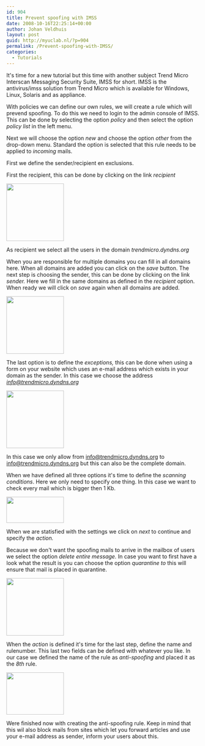```yaml
---
id: 904
title: Prevent spoofing with IMSS
date: 2008-10-16T22:25:14+00:00
author: Johan Veldhuis
layout: post
guid: http://myuclab.nl/?p=904
permalink: /Prevent-spoofing-with-IMSS/
categories:
  - Tutorials
---
```

It's time for a new tutorial but this time with another subject Trend Micro Interscan Messaging Security Suite, IMSS for short. IMSS is the antivirus/imss solution from Trend Micro which is available for Windows, Linux, Solaris and as appliance.</p>
<p>With policies we can define our own rules, we will create a rule which will prevend spoofing. To do this we need to login to the admin console of IMSS. This can be done by selecting the option <em>policy </em>and then select the option <em>policy list </em>in the left menu.</p>
<p>Next we will choose the option <em>new </em>and choose the option <em>other </em>from the drop-down menu. Standard the option is selected that this rule needs to be applied to <em>incoming </em>mails.</p>
<p>First we define the sender/recipient en exclusions.</p>
<p>First the recipient, this can be done by clicking on the link <em>recipient</em></p>
<p><a href="https://myuclab.nl/wp-content/uploads/2008/10/recipient.jpg"><img class="alignnone size-thumbnail wp-image-905" title="recipient" src="https://myuclab.nl/wp-content/uploads/2008/10/recipient-150x150.jpg" alt="" width="150" height="150" /></a></p>
<p>As recipient we select all the users in the domain <em>trendmicro.dyndns.org</em></p>
<p>When you are responsible for multiple domains you can fill in all domains here. When all domains are added you can click on the <em>save </em>button. The next step is choosing the sender, this can be done by clicking on the link <em>sender. </em>Here we fill in the same domains as defined in the <em>recipient </em>option. When ready we will click on <em>save</em> again when all domains are added.</p>
<p><a href="https://myuclab.nl/wp-content/uploads/2008/10/sender.jpg"><img class="alignnone size-thumbnail wp-image-906" title="sender" src="https://myuclab.nl/wp-content/uploads/2008/10/sender-150x150.jpg" alt="" width="150" height="150" /></a></p>
<p>The last option is to define the <em>exceptions, </em>this can be done when using a form on your website which uses an e-mail address which exists in your domain as the sender. In this case we choose the address <em><a href="mailto:info@trendmicro.dyndns.org">info@trendmicro.dyndns.org</a> </em></p>
<p><a href="https://myuclab.nl/wp-content/uploads/2008/10/exclude.jpg"><img class="alignnone size-thumbnail wp-image-907" title="Exclusions" src="https://myuclab.nl/wp-content/uploads/2008/10/exclude-150x150.jpg" alt="" width="150" height="150" /></a></p>
<p><em></em>In this case we only allow from <a href="mailto:info@trendmicro.dyndns.org">info@trendmicro.dyndns.org</a> to <a href="mailto:info@trendmicro.dyndns.org">info@trendmicro.dyndns.org</a> but this can also be the complete domain.</p>
<p>When we have defined all three options it's time to define the <em>scanning conditions</em>. Here we only need to specify one thing. In this case we want to check every mail which is bigger then 1 Kb.</p>
<p><a href="https://myuclab.nl/wp-content/uploads/2008/10/size.jpg"><img class="alignnone size-thumbnail wp-image-908" title="Scanning conditions" src="https://myuclab.nl/wp-content/uploads/2008/10/size-150x68.jpg" alt="" width="150" height="68" /></a></p>
<p>When we are statisfied with the settings we click on <em>next </em>to continue and specify the <em>action.</em></p>
<p>Because we don't want the spoofing mails to arrive in the mailbox of users we select the option <em>delete entire message. </em>In case you want to first have a look what the result is you can choose the option <em>quarantine to</em> this will ensure that mail is placed in quarantine.</p>
<p><a href="https://myuclab.nl/wp-content/uploads/2008/10/action.jpg"><img class="alignnone size-thumbnail wp-image-909" title="action" src="https://myuclab.nl/wp-content/uploads/2008/10/action-150x150.jpg" alt="" width="150" height="150" /></a></p>
<p>When the <em>action</em> is defined it's time for the last step, define the name and rulenumber. This last two fields can be defined with whatever you like. In our case we defined the name of the rule as <em>anti-spoofing </em>and placed it as the <em>8th </em>rule.</p>
<p><a href="https://myuclab.nl/wp-content/uploads/2008/10/rule.jpg"><img class="alignnone size-thumbnail wp-image-910" title="rule" src="https://myuclab.nl/wp-content/uploads/2008/10/rule-150x110.jpg" alt="" width="150" height="110" /></a></p>
<p>Were finished now with creating the anti-spoofing rule. Keep in mind that this wil also block mails from sites which let you forward articles and use your e-mail address as sender, inform your users about this.